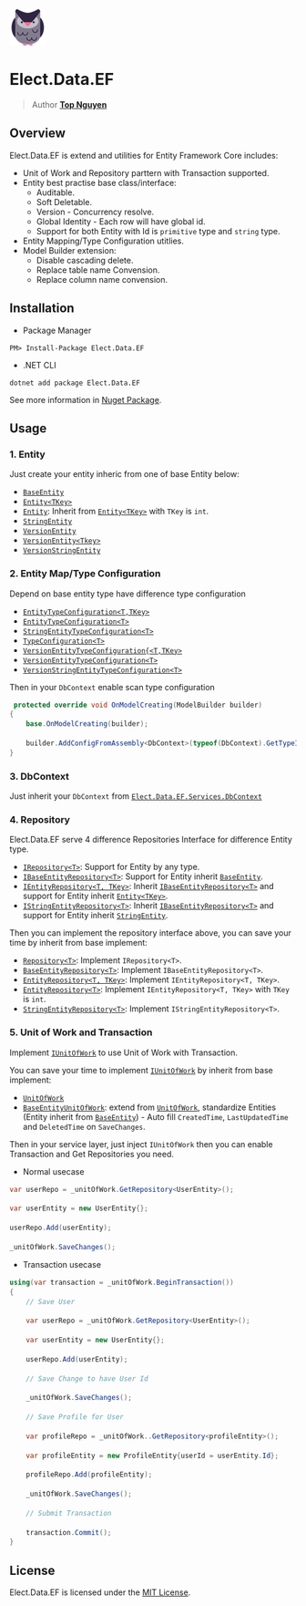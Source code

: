 ﻿![Logo](../../../Logo.png)
# Elect.Data.EF
> Author [**Top Nguyen**](http://topnguyen.net)

## Overview

Elect.Data.EF is extend and utilities for Entity Framework Core includes:
- Unit of Work and Repository parttern with Transaction supported.
- Entity best practise base class/interface:
  + Auditable.
  + Soft Deletable.
  + Version - Concurrency resolve.
  + Global Identity - Each row will have global id.
  + Support for both Entity with Id is `primitive` type and `string` type.
- Entity Mapping/Type Configuration utitlies.
- Model Builder extension:
  + Disable cascading delete.
  + Replace table name Convension.
  + Replace column name convension.

## Installation
- Package Manager
```
PM> Install-Package Elect.Data.EF
```
- .NET CLI
```
dotnet add package Elect.Data.EF
```

See more information in [Nuget Package](https://www.nuget.org/packages/Elect.Data.EF/).

## Usage

### 1. Entity
Just create your entity inheric from one of base Entity below:
- [`BaseEntity`](Models/BaseEntity.cs)
- [`Entity<TKey>`](Models/Entity{TKey}.cs)
- [`Entity`](Models/Entity.cs): Inherit from [`Entity<TKey>`](Models/Entity{TKey}.cs) with `TKey` is `int`.
- [`StringEntity`](Models/StringEntity.cs)
- [`VersionEntity`](Models/VersionEntity.cs)
- [`VersionEntity<Tkey>`](Models/VersionEntity{Tkey}.cs)
- [`VersionStringEntity`](Models/VersionStringEntity.cs)

### 2. Entity Map/Type Configuration
Depend on base entity type have difference type configuration
- [`EntityTypeConfiguration<T,TKey>`](Services/Map/EntityTypeConfiguration{T,TKey}.cs)
- [`EntityTypeConfiguration<T>`](Services/Map/EntityTypeConfiguration{T}.cs)
- [`StringEntityTypeConfiguration<T>`](Services/Map/StringEntityTypeConfiguration{T}.cs)
- [`TypeConfiguration<T>`](Services/Map/TypeConfiguration{T}.cs)
- [`VersionEntityTypeConfiguration{<T,TKey>`](Services/Map/VersionEntityTypeConfiguration{T,TKey}.cs)
- [`VersionEntityTypeConfiguration<T>`](Services/Map/VersionEntityTypeConfiguration{T}.cs)
- [`VersionStringEntityTypeConfiguration<T>`](Services/Map/VersionStringEntityTypeConfiguration{T}.cs)

Then in your `DbContext` enable scan type configuration
```csharp
 protected override void OnModelCreating(ModelBuilder builder)
{
    base.OnModelCreating(builder);

    builder.AddConfigFromAssembly<DbContext>(typeof(DbContext).GetTypeInfo().Assembly);
}
```

### 3. DbContext
Just inherit your `DbContext` from [`Elect.Data.EF.Services.DbContext`](Services/DbContext/DbContext.cs)

### 4. Repository

Elect.Data.EF serve 4 difference Repositories Interface for difference Entity type.
- [`IRepository<T>`](Interfaces/Repository/IRepository{T}.cs): Support for Entity by any type.
- [`IBaseEntityRepository<T>`](Interfaces/Repository/IBaseEntityRepository{T}.cs): Support for Entity inherit [`BaseEntity`](Models/BaseEntity.cs).
- [`IEntityRepository<T, TKey>`](Interfaces/Repository/IEntityRepository{T,TKey}.cs): Inherit [`IBaseEntityRepository<T>`](Interfaces/Repository/IBaseEntityRepository{T}.cs) and support for Entity inherit [`Entity<TKey>`](Models/Entity{TKey}.cs).
- [`IStringEntityRepository<T>`](Interfaces/Repository/IStringEntityRepository{T}.cs): Inherit [`IBaseEntityRepository<T>`](Interfaces/Repository/IBaseEntityRepository{T}.cs) and support for Entity inherit [`StringEntity`](Models/StringEntity.cs).

Then you can implement the repository interface above, you can save your time by inherit from base implement:
- [`Repository<T>`](Services/Repository/Repository{T}.cs): Implement `IRepository<T>`.
- [`BaseEntityRepository<T>`](Services/Repository/BaseEntityRepository{T}.cs): Implement `IBaseEntityRepository<T>`.
- [`EntityRepository<T, TKey>`](Services/Repository/EntityRepository{T,Tkey}.cs): Implement `IEntityRepository<T, TKey>`.
- [`EntityRepository<T>`](Services/Repository/EntityRepository{T}.cs): Implement `IEntityRepository<T, TKey>` with `TKey` is `int`.
- [`StringEntityRepository<T>`](Services/Repository/StringEntityRepository{T}.cs): Implement `IStringEntityRepository<T>`.

### 5. Unit of Work and Transaction

Implement [`IUnitOfWork`](Interfaces/UnitOfWork/IUnitOfWork.cs) to use Unit of Work with Transaction.

You can save your time to implement [`IUnitOfWork`](Interfaces/UnitOfWork/IUnitOfWork.cs) by inherit from base implement:
- [`UnitOfWork`](Services/UnitOfWork/UnitOfWork.cs)
- [`BaseEntityUnitOfWork`](Services/UnitOfWork/BaseEntityUnitOfWork.cs): extend from [`UnitOfWork`](Services/UnitOfWork/UnitOfWork.cs), standardize Entities (Entity inherit from [`BaseEntity`](Models/BaseEntity.cs)) - Auto fill `CreatedTime`, `LastUpdatedTime` and `DeletedTime` on `SaveChanges`.

Then in your service layer, just inject `IUnitOfWork` then you can enable Transaction and Get Repositories you need.

- Normal usecase
```csharp
var userRepo = _unitOfWork.GetRepository<UserEntity>();

var userEntity = new UserEntity{};

userRepo.Add(userEntity);

_unitOfWork.SaveChanges();
```

- Transaction usecase

```csharp
using(var transaction = _unitOfWork.BeginTransaction())
{
    // Save User
    
    var userRepo = _unitOfWork.GetRepository<UserEntity>();

    var userEntity = new UserEntity{};

    userRepo.Add(userEntity);

    // Save Change to have User Id

    _unitOfWork.SaveChanges();

    // Save Profile for User

    var profileRepo = _unitOfWork..GetRepository<profileEntity>();

    var profileEntity = new ProfileEntity{userId = userEntity.Id};

    profileRepo.Add(profileEntity);

    _unitOfWork.SaveChanges();

    // Submit Transaction

    transaction.Commit();
}
```

## License
Elect.Data.EF is licensed under the [MIT License](../../../LICENSE).